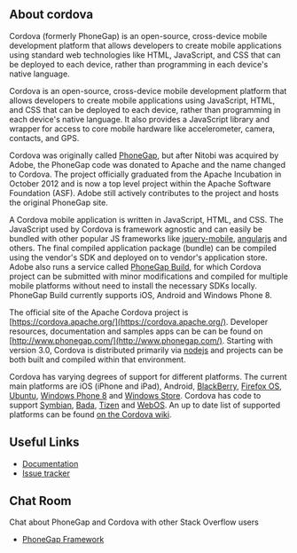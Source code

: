 ## About cordova

Cordova (formerly PhoneGap) is an open-source, cross-device mobile development platform that allows developers to create mobile applications using standard web technologies like HTML, JavaScript, and CSS that can be deployed to each device, rather than programming in each device's native language.

Cordova is an open-source, cross-device mobile development platform that allows developers to create mobile applications using JavaScript, HTML, and CSS that can be deployed to each device, rather than programming in each device's native language. It also provides a JavaScript library and wrapper for access to core mobile hardware like accelerometer, camera, contacts, and GPS.

Cordova was originally called [PhoneGap](https://en.wikipedia.org/wiki/PhoneGap), but after Nitobi was acquired by Adobe, the PhoneGap code was donated to Apache and the name changed to Cordova. The project officially graduated from the Apache Incubation in October 2012 and is now a top level project within the Apache Software Foundation (ASF). Adobe still actively contributes to the project and hosts the original PhoneGap site.

A Cordova mobile application is written in JavaScript, HTML, and CSS. The JavaScript used by Cordova is framework agnostic and can easily be bundled with other popular JS frameworks like [jquery-mobile](http://stackoverflow.com/questions/tagged/jquery-mobile "show questions tagged 'jquery-mobile'"), [angularjs](http://stackoverflow.com/questions/tagged/angularjs "show questions tagged 'angularjs'") and others. The final compiled application package (bundle) can be compiled using the vendor's SDK and deployed on to vendor's application store. Adobe also runs a service called [PhoneGap Build](https://build.phonegap.com/), for which Cordova project can be submitted with minor modifications and compiled for multiple mobile platforms without need to install the necessary SDKs locally. PhoneGap Build currently supports iOS, Android and Windows Phone 8.

The official site of the Apache Cordova project is [https://cordova.apache.org/](https://cordova.apache.org/). Developer resources, documentation and samples apps can be can be found on [http://www.phonegap.com/](http://www.phonegap.com/). Starting with version 3.0, Cordova is distributed primarily via [nodejs](http://stackoverflow.com/questions/tagged/nodejs "show questions tagged 'nodejs'") and projects can be both built and compiled within that environment.

Cordova has varying degrees of support for different platforms. The current main platforms are iOS (iPhone and iPad), Android, [BlackBerry](https://en.wikipedia.org/wiki/BlackBerry), [Firefox OS](http://en.wikipedia.org/wiki/Firefox_OS), [Ubuntu](http://en.wikipedia.org/wiki/Ubuntu), [Windows Phone 8](https://en.wikipedia.org/wiki/Windows_8) and [Windows Store](http://en.wikipedia.org/wiki/Windows_Store). Cordova has code to support [Symbian](https://en.wikipedia.org/wiki/Symbian), [Bada](https://en.wikipedia.org/wiki/Bada), [Tizen](https://en.wikipedia.org/wiki/Tizen) and [WebOS](https://en.wikipedia.org/wiki/WebOS). An up to date list of supported platforms can be found [on the Cordova wiki](https://wiki.apache.org/cordova/PlatformSupport).

## Useful Links

*   [Documentation](http://docs.cordova.io)
*   [Issue tracker](https://issues.apache.org/jira/browse/CB)

## Chat Room

Chat about PhoneGap and Cordova with other Stack Overflow users

*   [PhoneGap Framework](http://chat.stackoverflow.com/rooms/11300/phonegap-framework)